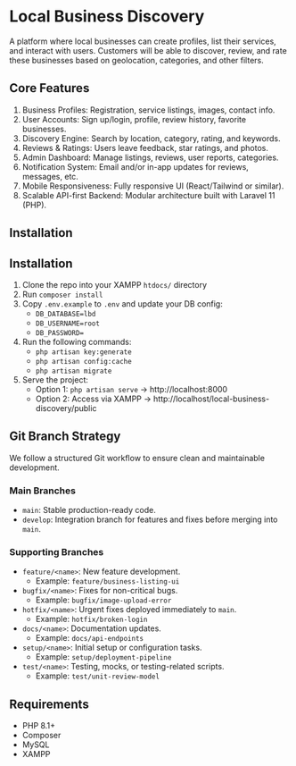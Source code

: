 # Local Business Discovery

A platform where local businesses can create profiles, list their services, and interact with users. Customers will be able to discover, review, and rate these businesses based on geolocation, categories, and other filters.

## Core Features

1. Business Profiles: Registration, service listings, images, contact info.
2. User Accounts: Sign up/login, profile, review history, favorite businesses.
3. Discovery Engine: Search by location, category, rating, and keywords.
4. Reviews & Ratings: Users leave feedback, star ratings, and photos.
5. Admin Dashboard: Manage listings, reviews, user reports, categories.
6. Notification System: Email and/or in-app updates for reviews, messages, etc.
7. Mobile Responsiveness: Fully responsive UI (React/Tailwind or similar).
8. Scalable API-first Backend: Modular architecture built with Laravel 11 (PHP).

## Installation

## Installation

1. Clone the repo into your XAMPP `htdocs/` directory
2. Run `composer install`
3. Copy `.env.example` to `.env` and update your DB config:
    - `DB_DATABASE=lbd`
    - `DB_USERNAME=root`
    - `DB_PASSWORD=`
4. Run the following commands:
    - `php artisan key:generate`
    - `php artisan config:cache`
    - `php artisan migrate`
5. Serve the project:
    - Option 1: `php artisan serve` → http://localhost:8000  
    - Option 2: Access via XAMPP → http://localhost/local-business-discovery/public

## Git Branch Strategy

We follow a structured Git workflow to ensure clean and maintainable development.

### Main Branches
- `main`: Stable production-ready code.
- `develop`: Integration branch for features and fixes before merging into `main`.

### Supporting Branches
- `feature/<name>`: New feature development.
  - Example: `feature/business-listing-ui`
- `bugfix/<name>`: Fixes for non-critical bugs.
  - Example: `bugfix/image-upload-error`
- `hotfix/<name>`: Urgent fixes deployed immediately to `main`.
  - Example: `hotfix/broken-login`
- `docs/<name>`: Documentation updates.
  - Example: `docs/api-endpoints`
- `setup/<name>`: Initial setup or configuration tasks.
  - Example: `setup/deployment-pipeline`
- `test/<name>`: Testing, mocks, or testing-related scripts.
  - Example: `test/unit-review-model`


## Requirements

- PHP 8.1+
- Composer
- MySQL
- XAMPP
